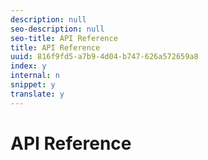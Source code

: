 ```yaml
---
description: null
seo-description: null
seo-title: API Reference
title: API Reference
uuid: 816f9fd5-a7b9-4d04-b747-626a572659a8
index: y
internal: n
snippet: y
translate: y
---
```


# API Reference

